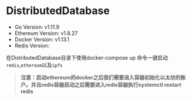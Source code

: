 # DistributedDatabase
- Go Version: v1.11.9
- Ethereum Version: v1.8.27
- Docker Version: v1.13.1
- Redis Version: 

在DistributedDatabase目录下使用docker-compose up 命令一键启动`redis`,`ethereum`以及`ipfs`
> **注意：启动ethereum的docker之后我们需要进入容器初始化以太坊的账户。并且redis容器启动之后需要进入redis容器执行systemctl restart redis**

